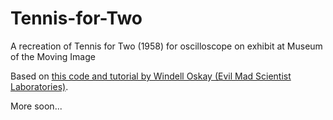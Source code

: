 # Tennis-for-Two
A recreation of Tennis for Two (1958) for oscilloscope on exhibit at Museum of the Moving Image

Based on [this code and tutorial by Windell Oskay (Evil Mad Scientist Laboratories)](https://www.evilmadscientist.com/2008/resurrecting-tennis-for-two-a-video-game-from-1958/).

More soon...

